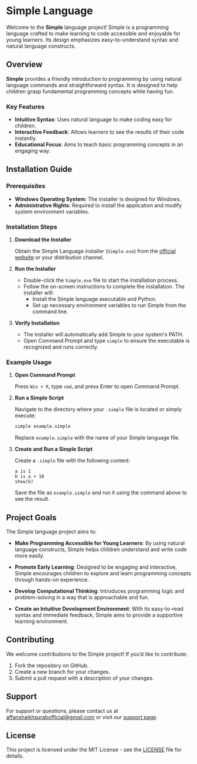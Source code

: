 
# Simple Language

Welcome to the **Simple** language project! Simple is a programming language crafted to make learning to code accessible and enjoyable for young learners. Its design emphasizes easy-to-understand syntax and natural language constructs.

## Overview

**Simple** provides a friendly introduction to programming by using natural language commands and straightforward syntax. It is designed to help children grasp fundamental programming concepts while having fun.

### Key Features

- **Intuitive Syntax**: Uses natural language to make coding easy for children.
- **Interactive Feedback**: Allows learners to see the results of their code instantly.
- **Educational Focus**: Aims to teach basic programming concepts in an engaging way.

## Installation Guide

### Prerequisites

- **Windows Operating System**: The installer is designed for Windows.
- **Administrative Rights**: Required to install the application and modify system environment variables.

### Installation Steps

1. **Download the Installer**

   Obtain the Simple Language installer (`Simple.exe`) from the [official website](https://affanshaikhsurab.github.io/SimpleLang-Webiste/) or your distribution channel.

2. **Run the Installer**

   - Double-click the `Simple.exe` file to start the installation process.
   - Follow the on-screen instructions to complete the installation. The installer will:
     - Install the Simple language executable and Python.
     - Set up necessary environment variables to run Simple from the command line.

3. **Verify Installation**

   - The installer will automatically add Simple to your system's PATH.
   - Open Command Prompt and type `simple` to ensure the executable is recognized and runs correctly.

### Example Usage

1. **Open Command Prompt**

   Press `Win + R`, type `cmd`, and press Enter to open Command Prompt.

2. **Run a Simple Script**

   Navigate to the directory where your `.simple` file is located or simply execute:

   ```bash
   simple example.simple
   ```

   Replace `example.simple` with the name of your Simple language file.

3. **Create and Run a Simple Script**

   Create a `.simple` file with the following content:

   ```simple
   a is 1
   b is a + 10
   show(b)
   ```

   Save the file as `example.simple` and run it using the command above to see the result.

## Project Goals

The Simple language project aims to:

- **Make Programming Accessible for Young Learners**: By using natural language constructs, Simple helps children understand and write code more easily.
  
- **Promote Early Learning**: Designed to be engaging and interactive, Simple encourages children to explore and learn programming concepts through hands-on experience.

- **Develop Computational Thinking**: Introduces programming logic and problem-solving in a way that is approachable and fun.

- **Create an Intuitive Development Environment**: With its easy-to-read syntax and immediate feedback, Simple aims to provide a supportive learning environment.

## Contributing

We welcome contributions to the Simple project! If you’d like to contribute:

1. Fork the repository on GitHub.
2. Create a new branch for your changes.
3. Submit a pull request with a description of your changes.

## Support

For support or questions, please contact us at [affanshaikhsurabofficial@gmail.com](mailto:affanshaikhsurabofficial@gmail.com) or visit our [support page](#).

## License

This project is licensed under the MIT License - see the [LICENSE](LICENSE) file for details.
